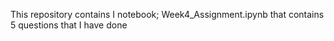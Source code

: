 This repository contains I notebook; Week4_Assignment.ipynb that contains 5 questions that I have done

